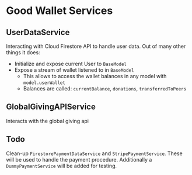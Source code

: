 # Good Wallet Services


## UserDataService
Interacting with Cloud Firestore API to handle user data. Out of many other things it does:
- Initialize and expose current User to `BaseModel`
- Expose a stream of wallet listened to in `BaseModel`
  - This allows to access the wallet balances in any model with `model.userWallet`
  - Balances are called: `currentBalance`, `donations`, `transferredToPeers`

## GlobalGivingAPIService
Interacts with the global giving api

## Todo
Clean-up `FirestorePaymentDataService` and `StripePaymentService`. These will be used to handle the payment procedure.
Additionally a `DummyPaymentService` will be added for testing.

